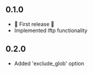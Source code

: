 
## 0.1.0
- 🎉 First release 🎉
- Implemented lftp functionality

## 0.2.0
- Added 'exclude_glob' option